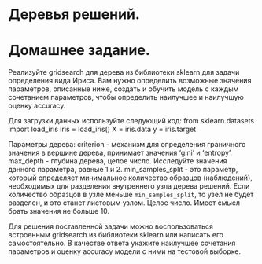 # Деревья решений.

# Домашнее задание.

Реализуйте gridsearch для дерева из библиотеки sklearn для задачи определения вида Ириса. Вам нужно определить возможные значения параметров, описанные ниже, создать и обучить модель с каждым сочетанием параметров, чтобы определить наилучшее и наилучшую оценку accuracy.

Для загрузки данных используйте следующий код:
from sklearn.datasets import load_iris
iris = load_iris()
X = iris.data
y = iris.target

Параметры дерева:
criterion - механизм для определения граничного значения в вершине дерева, принимает значения ‘gini’ и ‘entropy’.
max_depth - глубина дерева, целое число. Исследуйте значения данного параметра, равные 1 и 2.
min_samples_split - это параметр, который определяет минимальное количество образцов (наблюдений), необходимых для разделения внутреннего узла дерева решений. Если количество образцов в узле меньше `min_samples_split`, то узел не будет разделен, и это станет листовым узлом. Целое число. Имеет смысл брать значения не больше 10.

Для решения поставленной задачи можно воспользоваться встроенным gridsearch из библиотеки sklearn или написать его самостоятельно. В качестве ответа укажите наилучшее сочетания параметров и оценку accuracy модели с ними на тестовой выборке.

